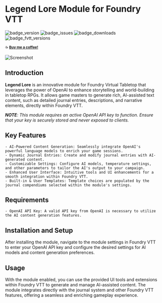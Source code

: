# Legend Lore Module for Foundry VTT
![badge_version] ![badge_issues] ![badge_downloads]
![badge_fvtt_versions]

<sub>☕ **[Buy me a coffee!](https://www.buymeacoffee.com/daxiongmao87)**</sub>

![Screenshot](https://github.com/Daxiongmao87/legend-lore-foundry/blob/main/images/screenshot.png)
## Introduction

**Legend Lore** is an innovative module for Foundry Virtual Tabletop that leverages the power of OpenAI to enhance storytelling and world-building in tabletop RPGs. It allows game masters to generate rich, AI-assisted text content, such as detailed journal entries, descriptions, and narrative elements, directly within Foundry VTT.

***NOTE**: This module requires an active OpenAI API key to function. Ensure that your key is securely stored and never exposed to clients.*

## Key Features

    - AI-Powered Content Generation: Seamlessly integrate OpenAI's powerful language models to enrich your game sessions.
    - Dynamic Journal Entries: Create and modify journal entries with AI-generated content.
    - Customizable Settings: Configure AI models, temperature settings, and other parameters to tailor the AI's output to your campaign.
    - Enhanced User Interface: Intuitive tools and UI enhancements for a smooth integration within Foundry VTT.
    - Built-in & User Templates: Template choices are populated by the journal compendiums selected within the module's settings.

## Requirements

    - OpenAI API Key: A valid API key from OpenAI is necessary to utilize the AI content generation features.

## Installation and Setup

After installing the module, navigate to the module settings in Foundry VTT to enter your OpenAI API key and configure the desired settings for AI models and content generation preferences. 

## Usage

With the module enabled, you can use the provided UI tools and extensions within Foundry VTT to generate and manage AI-assisted content. The module integrates directly with the journal system and other Foundry VTT features, offering a seamless and enriching gameplay experience.

[badge_version]: https://img.shields.io/github/v/tag/daxiongmao87/legend-lore-foundry?label=Version&style=flat-square&color=2577a1
[badge_issues]: https://img.shields.io/github/issues/daxiongmao87/legend-lore-foundry?style=flat-square
[badge_downloads]: https://img.shields.io/github/downloads/daxiongmao87/legend-lore-foundry/total

[badge_fvtt_versions]: https://img.shields.io/endpoint?url=https://foundryshields.com/version?url=https://github.com/legend-lore-foundry/legend-lore/releases/latest/download/module.json&style=flat-square&color=ff6400
